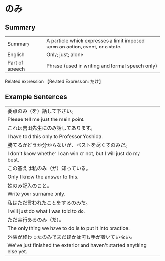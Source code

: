 # のみ

## Summary

<table><tr>   <td>Summary<td>   <td>A particle which expresses a limit imposed upon an action, event, or a state.</td><tr><tr>   <td>English<td>   <td>Only; just; alone</td><tr><tr>   <td>Part of speech<td>   <td>Phrase (used in writing and formal speech only)</td><tr></table><tr>   <td>Related expression<td>   <td>【Related Expression: だけ】</td><tr></table></table>

## Example Sentences

<table><tr><td>要点のみ（を）話して下さい。<td><tr><tr><td>Please tell me just the main point.<td><tr><tr><td>これは吉田先生にのみ話してあります。<td><tr><tr><td>I have told this only to Professor Yoshida.<td><tr><tr><td>勝てるかどうか分からないが、ベストを尽くすのみだ。<td><tr><tr><td>I don't know whether I can win or not, but I will just do my best.<td><tr><tr><td>この答えは私のみ（が）知っている。<td><tr><tr><td>Only I know the answer to this.<td><tr><tr><td>姓のみ記入のこと。<td><tr><tr><td>Write your surname only.<td><tr><tr><td>私はただ言われたことをするのみだ。<td><tr><tr><td>I will just do what I was told to do.<td><tr><tr><td>ただ実行あるのみ（だ）。<td><tr><tr><td>The only thing we have to do is to put it into practice.<td><tr><tr><td>外装が終わったのみでまだほかは何も手が着いていない。<td><tr><tr><td>We've just finished the exterior and haven't started anything else yet.<td><tr></table>

